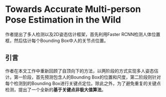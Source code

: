 # **Towards Accurate Multi-person Pose Estimation in the Wild**
作者提出了多人检测以及2D姿态估计框架，首先利用Faster RCNN检测人体位置框，然后估计每个Bounding Box中人的关节点位置。

## 引言
作者在本文工作中重新回顾了自顶向下的方法，以两阶段的方式实现多人姿态估计。第一阶段，首先预测包含人的Bounding Box的位置和尺度，第二阶段则针对每个检测到的Bounding Box进行关键点定位。除此之外，为了避免重复的关键点检测，提出了一个全新的**基于关键点非极大值算法**。
